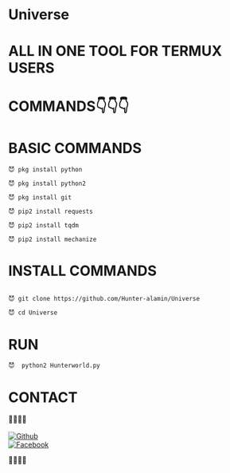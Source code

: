 # Universe

# ALL IN ONE TOOL FOR TERMUX USERS

# COMMANDS👇👇👇

# BASIC COMMANDS 
````
😈 pkg install python

😈 pkg install python2

😈 pkg install git

😈 pip2 install requests

😈 pip2 install tqdm

😈 pip2 install mechanize
````
# INSTALL COMMANDS
````

😈 git clone https://github.com/Hunter-alamin/Universe

😈 cd Universe

 ````
# RUN
````
😈  python2 Hunterworld.py
````

# CONTACT
<b>🔰🔰🔰🔰</b> </br> <br>[![Github](https://img.shields.io/badge/Github-HUNTERBOY_ALAMIN-green?style=flat-square&logo=githublogoColor=blue&labelColor=blue)](https://github.com/Hunter-alamin)<br> [![Facebook](https://img.shields.io/badge/Facebook-HUNTERBOY_ALAMIN-yellow?style=flat-square&logo=facebooklogoColor=green&labelColor=red)](https://www.facebook.com/alaminkhan.60)

<b>🔰🔰🔰🔰<b>
